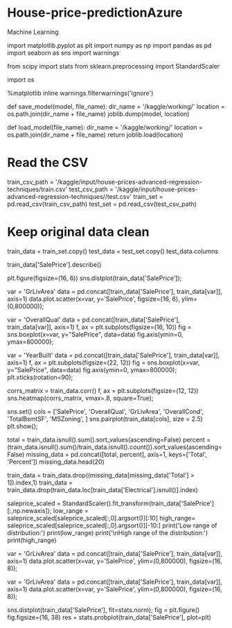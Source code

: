 # House-price-predictionAzure
Machine Learning

import matplotlib.pyplot as plt
import numpy as np
import pandas as pd
import seaborn as sns
import warnings

from scipy import stats
from sklearn.preprocessing import StandardScaler

import os

%matplotlib inline
warnings.filterwarnings('ignore')

def save_model(model, file_name):
    dir_name = '/kaggle/working/'
    location = os.path.join(dir_name + file_name)
    joblib.dump(model, location)
    
def load_model(file_name):
    dir_name = '/kaggle/working/'
    location = os.path.join(dir_name + file_name)
    return joblib.load(location)

 # Read the CSV
train_csv_path = '/kaggle/input/house-prices-advanced-regression-techniques/train.csv'
test_csv_path = '/kaggle/input/house-prices-advanced-regression-techniques//test.csv'
train_set = pd.read_csv(train_csv_path)
test_set = pd.read_csv(test_csv_path)

#  Keep original data clean
train_data = train_set.copy()
test_data = test_set.copy()
test_data.columns

train_data['SalePrice'].describe()

plt.figure(figsize=(16, 6))
sns.distplot(train_data['SalePrice']);

var = 'GrLivArea'
data = pd.concat([train_data['SalePrice'], train_data[var]], axis=1)
data.plot.scatter(x=var, y='SalePrice', figsize=(16, 6), ylim=(0,800000));

var = 'OverallQual'
data = pd.concat([train_data['SalePrice'], train_data[var]], axis=1)
f, ax = plt.subplots(figsize=(16, 10))
fig = sns.boxplot(x=var, y="SalePrice", data=data)
fig.axis(ymin=0, ymax=800000);


var = 'YearBuilt'
data = pd.concat([train_data['SalePrice'], train_data[var]], axis=1)
f, ax = plt.subplots(figsize=(22, 12))
fig = sns.boxplot(x=var, y="SalePrice", data=data)
fig.axis(ymin=0, ymax=800000);
plt.xticks(rotation=90);


corrs_matrix = train_data.corr()
f, ax = plt.subplots(figsize=(12, 12))
sns.heatmap(corrs_matrix, vmax=.8, square=True);

sns.set()
cols = ['SalePrice', 'OverallQual', 'GrLivArea', 'OverallCond', 'TotalBsmtSF', 'MSZoning', ]
sns.pairplot(train_data[cols], size = 2.5)
plt.show();

total = train_data.isnull().sum().sort_values(ascending=False)
percent = (train_data.isnull().sum()/train_data.isnull().count()).sort_values(ascending=False)
missing_data = pd.concat([total, percent], axis=1, keys=['Total', 'Percent'])
missing_data.head(20)

train_data = train_data.drop((missing_data[missing_data['Total'] > 1]).index,1)
train_data = train_data.drop(train_data.loc[train_data['Electrical'].isnull()].index)

saleprice_scaled = StandardScaler().fit_transform(train_data['SalePrice'][:,np.newaxis]);
low_range = saleprice_scaled[saleprice_scaled[:,0].argsort()][:10]
high_range= saleprice_scaled[saleprice_scaled[:,0].argsort()][-10:]
print('Low range of distribution:')
print(low_range)
print('\nHigh range of the distribution:')
print(high_range)

var = 'GrLivArea'
data = pd.concat([train_data['SalePrice'], train_data[var]], axis=1)
data.plot.scatter(x=var, y='SalePrice', ylim=(0,800000), figsize=(16, 8));

var = 'GrLivArea'
data = pd.concat([train_data['SalePrice'], train_data[var]], axis=1)
data.plot.scatter(x=var, y='SalePrice', ylim=(0,800000), figsize=(16, 8));



sns.distplot(train_data['SalePrice'], fit=stats.norm);
fig = plt.figure()
fig.figsize=(16, 38)
res = stats.probplot(train_data['SalePrice'], plot=plt)




